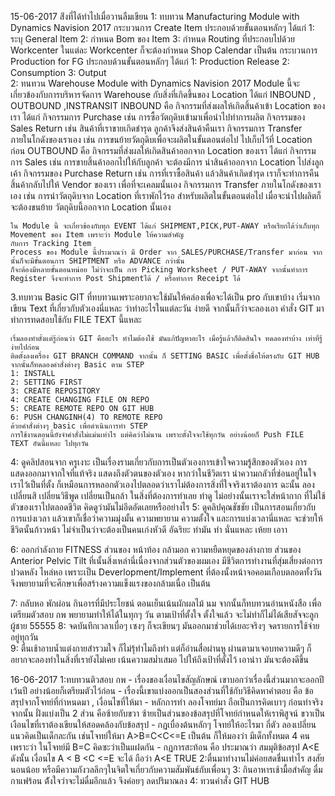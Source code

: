 15-06-2017
ส่ิงที่ได้ทำไปเมื่อวานลืมเขียน 
1: ทบทวน Manufacturing Module with Dynamics Navision 2017 
	กระบวนการ Create Item 
		ประกอบด้วยขั้นตอนหลักๆ ได้แก่ 1: ระบุ General Item 
							   2: กำหนด Bom ของ Item
							   3: กำหนด Routing ที่ประกอบไปด้วย Workcenter ในแต่ละ Workcenter ก็จะต้องกำหนด
							   	  Shop Calendar เป็นต้น 
	กระบวนการ Production for FG
		ประกอบด้วนขั้นตอนหลักๆ ได้แก่ 1: Production Release 
							   2: Consumption
							   3: Output  								  
2: ทนทวน Warehouse Module with Dynamics Navision 2017 
	Module นี้จะเกี่ยวข้องกับการบริหารจัดการ Warehouse กับสิ่งที่เกิดขึ้นของ Location ได้แก่ INBOUND , OUTBOUND ,INSTRANSIT
	INBOUND คือ กิจกรรมที่ส่งผลให้เกิดสิ้นค้าเข้า Location ของเรา ได้แก่ กิจกรรมการ Purchase เช่น การซื้อวัตถุดิบเข้ามาเพื่อนำไปทำการผลิต
		กิจกรรมของ Sales Return เช่น สินค้าที่เราขายเกิดชำรุด ลูกค้าจึงส่งสินค้าคืนเรา 
		กิจกรรมการ Transfer ภายในโกดังของเราเอง เช่น การขนย้ายวัตถุดิบเพื่อจะผลิตในขั้นตอนต่อไป ไปเก็บไว้ที่ Location ก่อน
	OUTBOUND คือ กิจกรรมที่ส่งผลให้เกิดสินค้าออกจาก Location ของเรา ได้แก่ กิจกรรมการ Sales เช่น การขายสิ้นค้าออกไปให้กับลูกค้า จะต้องมีการ
	นำสินค้าออกจาก Location ไปส่งลูกเค้า 
	กิจกรรมของ Purchase Return เช่น การที่เราซื้อสินค้า แล้วสินค้าเกิดชำรุด เราก็จะทำการคืนสิ้นค้ากลับไปให้ Vendor ของเรา เพื่อที่จะเคลมนั้นเอง 
	กิจกรรมการ Transfer ภายในโกดังของเราเอง เช่น การนำวัตถุดิบจาก Location ที่เราพักไว้รอ สำหรับผลิตในขั้นตอนต่อไป เมื่อจะนำไปผลิตก็จะต้องขนย้าย
	วัตถุดิบนี้ออกจาก Location นั้นเอง 
	
	ใน Module นี้ จะเกี่ยวข้องกับทุก EVENT ได้แก่ SHIPMENT,PICK,PUT-AWAY หรือเรียกได้ว่าเก็บทุก Movement ของ Item เพราะว่า Module ให้ความสำคัญ
	กับการ Tracking Item 
	Process ของ Module นี้ประมาณว่า มี Order จาก SALES/PURCHASE/Transfer มาก่อน จากนั้นก็จะมีขั้นตอนการ SHIPTMENT หรือ ADVANCE กว่านั้น
	ก็จะต้องมีหลายขั้นตอนหน่อย ไม่ว่าจะเป็น การ Picking Worksheet / PUT-AWAY จากนั้นทำการ Register จึงจะทำการ Post Shipmentได้ / หรือทำการ Receipt ได้ 
	
3.ทบทวน Basic GIT
 ที่ทบทวนเพราะอยากจะใช้มันให้คล่องเพื่อจะได้เป็น pro กับเขาบ้าง เริ่มจากเขียน Text ที่เกี่ยวกับตัวเองนี่แหละ ว่าทำอะไรในแต่ละวัน ง่ายดี
 จากนั้นก็ว่าจะลองเอา คำสั่ง GIT มาทำการทดสอบใช้กับ FILE TEXT นี้แหละ 
 
	เริ่มลองทำตั้งแต่รู้ก่อนว่า GIT คืออะไร ทำไมต้องใช้ มันแก้ปัญหาอะไร เมื่อรู้แล้วก็ติดสินใจ ทดลองทำบ้าง เท่าที่รู้ง่ายไปก่อน 
	ติดตั้งลงเครื่อง GIT BRANCH COMMAND จากนั้น ก็ SETTING BASIC เพื่อตั้งชื่อให้ตรงกับ GIT HUB 
	จากนั้นก็ทดลองคำสั่งต่างๆ Basic ตาม STEP 
	1: INSTALL
	2: SETTING FIRST 
	3: CREATE REPOSITORY
	4: CREATE CHANGING FILE ON REPO
	5: CREATE REMOTE REPO ON GIT HUB
	6: PUSH CHANGINH(4) TO REMOTE REPO 
	ด้วยคำสั่งต่างๆ basic เพื่อดำเนินการทำ STEP 
	การใช้งานตอนนี้ยังจำคำสั่งไม่แม่นเท่าไร แต่คิดว่าไม่นาน เพราะตั้งใจจะใช้ทุกวัน อย่างน้อยก็ Push FILE TEXT อันนี้แหละ ไปทุกวัน 
4: ดูคลิปสอนจาก ครูเงาะ
เป็นเรื่องรามเกี่ยวกับการเป็นตัวเองการเข้าใจความรู้สึกของตัวเอง การแสดงออกมาจากใจที่แท้จริง แสดงถึงตัวตนของตัวเอง หากว่าในชีวิตเรา นำความกลัวที่ซ่อนอยู่ในใจเราไว้เป็นที่ตั้ง ก็เหมือนการหลอกตัวเองไปตลอดว่าเราไม่ต้องการสิ่งที่ใจจริงเราต้องการ
ฉะนั้น ลองเปลี่ยนสิ เปลี่ยนวิธีพูด เปลี่ยนเป็นกล้า ในสิ่งที่ต้องการทำเลย ทำดู ไม่อย่างนั้นเราจะใส่หน้ากาก ที่ไม่ใช้ตัวของเราไปตลอดชีวิต คิดดูว่ามันไม่อึดอัดเลยหรืออย่างไร 
5: ดูคลิปคุณชัชชัย 
เป็นการสอนเกี่ยวกับการแบ่งเวลา แล้วเขาก็เชื่อว่าความมุ่งมั้น ความพยายาม ความตั้งใจ และการแบ่งเวลานี่แหละ จะช่วยให้ชีวิตนั้นก้าวหน้า ไม่จำเป็นว่าจะต้องเป็นคนเก่งหัวดี อัฉริยะ ทำมัน ทำ นั่นแหละ เห้ยย เอาา   	
	
6: ออกกำลังกาย FITNESS ส่วนของ หน้าท้อง กล้ามอก ความหยืดหยุดของล่างกาย ส่วนของ Anterior Pelvic Tilt
ที่เนั้นสิ่งเหล่านี่เนื่องจากส่วนตัวของผมเอง มีชีวิตการทำงานที่สุ่มเสี่ยงต่อการปวดหลัง ไหล่หอ เพราะเป็น Deverlopment/Implement ที่ต้องนั้งหน้าจอคอมเกือบตลอดทั้งวัน จึงพยายามที่จะศึกษาเพื่อสร้างความแข็งแรงของกล้ามเนื่อ
เป็นต้น 

7: กลับหอ พักผ่อน กินอารที่มีประโยชน์ ตอนเย็นเน้นผักผลไม้ นม จากนั้นก็ทบทวนอ่านหนังสือ เพื่อเตรียมตัวสอบ กพ พยายามทำให้ได้ในทุกๆ วัน ตามเป้าที่ตั้งใจ ตั้งใจแล้ว จะไม่ทำก็ไม่ได้เสียสัจจะลูกผู้ชาย 55555 
8: จดบันทึกเวลาเบื่อๆ เซงๆ ก็จะเขียนๆ มันออกมาช่วยได้เยอะจริงๆ จดรายการใช้จ่ายอยู่ทุกวัน 	
9: ตื่นเช้าอาบน้ำแต่งกายสำรวมใจ	
ก็ไม่รุ้ทำไมถึงทำ แต่ก็อ่านสื่อผ่านหู ผ่านตามาเจอบทความดีๆ ก็อยากจะลองทำในสิ่งที่เรายังไม่เคย 
เน้นความสม่ำเสมอ ไปให้ถึงเป้าที่ตั้งไว้ เอาน่าา มันจะต้องดีขึ้น 	

16-06-2017
1:ทบทวนติวสอบ กพ 
	- เรื่องของเงื่อนไขสัญลักษณ์ เขาบอกว่าเรื่องนี้ส่วนมากจะออกปีเว้นปี อย่างน้อยก็เตรียมตัวไว้ก่อน 
	- เรื่องนี้เขาแบ่งออกเป็นสองส่วนที่ใช้กับวิธีคิดหาคำตอบ คือ ข้อสรุปจากโจทย์ที่กำหนดมา , เงื่อนไขที่ให้มา 
	- หลักการทำ ลองโจทย์มา ถือเป็นการคิดเบาๆ ก่อนทำจริง จากนั้น ฝั่งแบ่งเป็น 2 ส่วน คือซ้ายกับขวา ซ้ายเป็นส่วนของข้อสรุปที่โจทย์กำหนดให้เราพิสูจน์ ขวาเป็นเงือนไขที่เราต้องเขียนให้สอดคล้องกับข้อสรุป 
	- กฏเบื่องต้นหลักๆ โจทย์ให้อะไรมา กี่ตัว ลองเปลี่ยนแนวคิดเป็นเด็กละกัน เช่นโจทย์ให้มา A>B=C<C<=E เป็นต้น ก็ให้มองว่า มีเด็กทั้งหมด 4 คน เพราะว่า ในโจทย์มี B=C คิดซะว่าเป็นแฝดกัน 
	- กฏการสะท้อน คือ ประมาณว่า สมมุติข้อสรุป A<E ดังนั้น เงื่อนไข A < B <C <=E จะได้  ถือว่า A<E TRUE 
2:ตื่นมาทำงานไม่ค่อยสดชื่นเท่าไร สงสัยนอนน้อย หรือมีความกังวลลึกๆในจิตใจเกี่ยวกับความสัมพันธ์กับเพื่อนๆ 
3: กินอาหารเช้ามื้อสำคัญ ดื่มกาแฟร้อน ต้ังใจว่าจะไม่ดื่มอีกแล้ว จึงค่อยๆ ลดปริมาณลง 
4: ทวนคำสั่ง GIT HUB 
